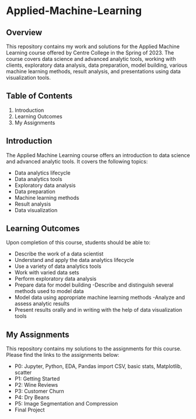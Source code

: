 # Applied-Machine-Learning


## Overview
This repository contains my work and solutions for the Applied Machine Learning course offered by Centre College in the Spring of 2023. The course covers data science and advanced analytic tools, working with clients, exploratory data analysis, data preparation, model building, various machine learning methods, result analysis, and presentations using data visualization tools.

## Table of Contents
1. Introduction
2. Learning Outcomes
3. My Assignments

## Introduction
The Applied Machine Learning course offers an introduction to data science and advanced analytic tools. It covers the following topics:

- Data analytics lifecycle
- Data analytics tools
- Exploratory data analysis
- Data preparation
- Machine learning methods
- Result analysis
- Data visualization

## Learning Outcomes
Upon completion of this course, students should be able to:

- Describe the work of a data scientist
- Understand and apply the data analytics lifecycle
- Use a variety of data analytics tools
- Work with varied data sets
- Perform exploratory data analysis
- Prepare data for model building
-Describe and distinguish several methods used to model data
- Model data using appropriate machine learning methods
-Analyze and assess analytic results
- Present results orally and in writing with the help of data visualization tools

## My Assignments
This repository contains my solutions to the assignments for this course. Please find the links to the assignments below:

- P0: Jupyter, Python, EDA, Pandas import CSV, basic stats, Matplotlib, scatter
- P1: Getting Started
- P2: Wine Reviews
- P3: Customer Churn
- P4: Dry Beans
- P5: Image Segmentation and Compression
- Final Project

